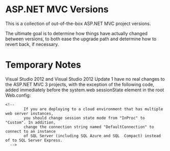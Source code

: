 ASP.NET MVC Versions
=================

This is a collection of out-of-the-box ASP.NET MVC project versions.

The ultimate goal is to determine how things have actually changed between versions, to both ease the upgrade path and determine how to revert back, if necessary.


Temporary Notes
=====

Visual Studio 2012 and Visual Studio 2012 Update 1 have no real changes to the ASP.NET MVC 3 projects, with the exception of the following code, added immediately before the system.web sessionState element in the root Web.config:

    <!--
            If you are deploying to a cloud environment that has multiple web server instances,
            you should change session state mode from "InProc" to "Custom". In addition,
            change the connection string named "DefaultConnection" to connect to an instance
            of SQL Server (including SQL Azure and SQL  Compact) instead of to SQL Server Express.
      -->
